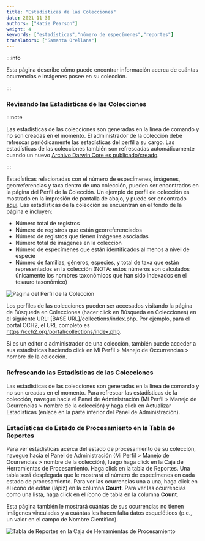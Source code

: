```yaml
---
title: "Estadísticas de las Colecciones"
date: 2021-11-30
authors: ["Katie Pearson"]
weight: 4
keywords: ["estadísticas","número de especímenes","reportes"]
translators: ["Samanta Orellana"]
---
```


:::info

Esta página describe cómo puede encontrar información acerca de cuántas ocurrencias e imágenes posee en su colección.

:::

### Revisando las Estadísticas de las Colecciones

:::note

Las estadísticas de las colecciones son generadas en la línea de comando y no son creadas en el momento. El administrador de la colección debe refrescar periódicamente las estadísticas del perfil a su cargo. Las estadísticas de las colecciones también son refrescadas automáticamente cuando un nuevo [Archivo Darwin Core es publicado/creado](/docs/Collection_Manager_Guide/Data_Publishing/creating_dwca).

:::

Estadísticas relacionadas con el número de especímenes, imágenes, georreferencias y taxa dentro de una colección, pueden ser encontrados en la página del Perfil de la Colección. Un ejemplo de perfil de colección es mostrado en la impresión de pantalla de abajo, y puede ser encontrado [aquí](https://cch2.org/portal/collections/misc/collprofiles.php?collid=12). Las estadísticas de la colección se encuentran en el fondo de la página e incluyen:
* Número total de registros
* Número de registros que están georreferenciados
* Número de registros que tienen imágenes asociadas
* Número total de imágenes en la colección
* Número de especímenes que están identificados al menos a nivel de especie
* Número de familias, géneros, especies, y total de taxa que están representados en la colección (NOTA: estos números son calculados únicamente los nombres taxonómicos que han sido indexados en el tesauro taxonómico)

![Página del Perfil de la Colección](/img/collprofile.PNG)

Los perfiles de las colecciones pueden ser accesados visitando la página de Búsqueda en Colecciones (hacer click en Búsqueda en Colecciones) en el siguiente URL: [BASE URL]/collections/index.php. Por ejemplo, para el portal CCH2, el URL completo es https://cch2.org/portal/collections/index.php.

Si es un editor o administrador de una colección, también puede acceder a sus estadísticas haciendo click en Mi Perfil > Manejo de Occurrencias > nombre de la colección.

### Refrescando las Estadísticas de las Colecciones

Las estadísticas de las colecciones son generadas en la línea de comando y no son creadas en el momento. Para refrescar las estadísticas de la colección, navegue hacia el Panel de Administración (Mi Perfil > Manejo de Ocurrencias > nombre de la colección) y haga click en Actualizar Estadísticas (enlace en la parte inferior del Panel de Administración).

### Estadísticas de Estado de Procesamiento en la Tabla de Reportes

Para ver estadísticas acerca del estado de procesamiento de su colección, navegue hacia el Panel de Administración (Mi Perfil > Manejo de Ocurrencias > nombre de la colección), luego haga click en la Caja de Herramientas de Procesamiento. Haga click en la tabla de Reportes. Una tabla será desplegada que le mostrará el número de especímenes en cada estado de procesamiento. Para ver las ocurrencias una a una, haga click en el ícono de editar (lápiz) en la columna **Count**. Para ver las ocurrencias como una lista, haga click en el ícono de tabla en la columna **Count**.

Esta página también le mostrará cuántas de sus ocurrencias no tienen imágenes vinculadas y a cuántas les hacen falta datos esqueléticos (p.e., un valor en el campo de Nombre Científico).

![Tabla de Reportes en la Caja de Herramientas de Procesamiento](/img/reportstab.PNG)

